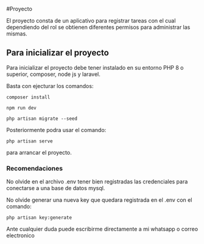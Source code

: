 #Proyecto

El proyecto consta de un aplicativo para registrar tareas con el cual 
dependiendo del rol se obtienen diferentes permisos para administrar las mismas.

## Para inicializar el proyecto

Para inicializar el proyecto debe tener instalado en su entorno PHP 8 o superior,
composer, node js y laravel.

Basta con ejecturar los comandos:

    composer install

    npm run dev

    php artisan migrate --seed

Posteriormente podra usar el comando:
    
    php artisan serve 

para arrancar el proyecto. 

### Recomendaciones

No olvide en el archivo .env tener bien registradas las credenciales para
conectarse a una base de datos mysql.

No olvide generar una nueva key que quedara registrada en el .env con el comando: 
    
    php artisan key:generate

Ante cualquier duda puede escribirme directamente a mi whatsapp o correo electronico
